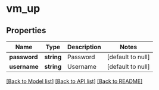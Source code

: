 # vm_up

## Properties
Name | Type | Description | Notes
------------ | ------------- | ------------- | -------------
**password** | **string** | Password | [default to null]
**username** | **string** | Username | [default to null]

[[Back to Model list]](../README.md#documentation-for-models) [[Back to API list]](../README.md#documentation-for-api-endpoints) [[Back to README]](../README.md)


